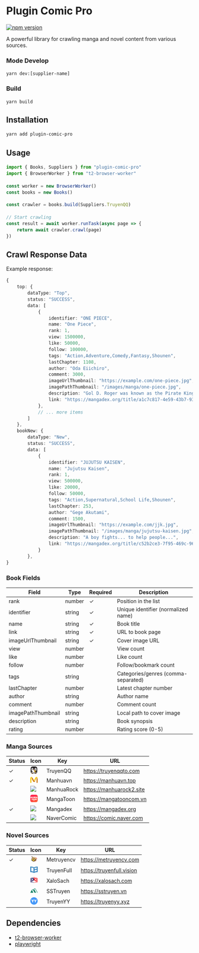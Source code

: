 # Plugin Comic Pro

[![npm version](https://badge.fury.io/js/plugin-comic-pro.svg)](https://badge.fury.io/js/plugin-comic-pro)

A powerful library for crawling manga and novel content from various sources.

### Mode Develop

```shell
yarn dev:[supplier-name]
```

### Build

```shell
yarn build
```

## Installation

```bash
yarn add plugin-comic-pro
```

## Usage

```ts
import { Books, Suppliers } from "plugin-comic-pro"
import { BrowserWorker } from "t2-browser-worker"

const worker = new BrowserWorker()
const books = new Books()

const crawler = books.build(Suppliers.TruyenQQ)

// Start crawling
const result = await worker.runTask(async page => {
    return await crawler.crawl(page)
})
```

## Crawl Response Data

Example response:

```ts
{
    top: {
        dataType: "Top",
        status: "SUCCESS",
        data: [
            {
                identifier: "ONE PIECE",
                name: "One Piece",
                rank: 1,
                view: 1500000,
                like: 50000,
                follow: 100000,
                tags: "Action,Adventure,Comedy,Fantasy,Shounen",
                lastChapter: 1108,
                author: "Oda Eiichiro",
                comment: 3000,
                imageUrlThumbnail: "https://example.com/one-piece.jpg",
                imagePathThumbnail: "/images/manga/one-piece.jpg",
                description: "Gol D. Roger was known as the Pirate King...",
                link: "https://mangadex.org/title/a1c7c817-4e59-43b7-9365-09675a149a6f"
            },
            // ... more items
        ]
    },
    bookNew: {
        dataType: "New",
        status: "SUCCESS",
        data: [
            {
                identifier: "JUJUTSU KAISEN",
                name: "Jujutsu Kaisen",
                rank: 1,
                view: 500000,
                like: 20000,
                follow: 50000,
                tags: "Action,Supernatural,School Life,Shounen",
                lastChapter: 253,
                author: "Gege Akutami",
                comment: 1500,
                imageUrlThumbnail: "https://example.com/jjk.jpg",
                imagePathThumbnail: "/images/manga/jujutsu-kaisen.jpg",
                description: "A boy fights... to help people...",
                link: "https://mangadex.org/title/c52b2ce3-7f95-469c-96b0-479524fb7a1a"
            }
        },
}
```

### Book Fields

| Field              | Type   | Required | Description                         |
| ------------------ | ------ | -------- | ----------------------------------- |
| rank               | number | ✓        | Position in the list                |
| identifier         | string | ✓        | Unique identifier (normalized name) |
| name               | string | ✓        | Book title                          |
| link               | string | ✓        | URL to book page                    |
| imageUrlThumbnail  | string | ✓        | Cover image URL                     |
| view               | number |          | View count                          |
| like               | number |          | Like count                          |
| follow             | number |          | Follow/bookmark count               |
| tags               | string |          | Categories/genres (comma-separated) |
| lastChapter        | number |          | Latest chapter number               |
| author             | string |          | Author name                         |
| comment            | number |          | Comment count                       |
| imagePathThumbnail | string |          | Local path to cover image           |
| description        | string |          | Book synopsis                       |
| rating             | number |          | Rating score (0-5)                  |

### Manga Sources

| Status | Icon                                                                                                                 | Key        | URL                      |
| ------ | -------------------------------------------------------------------------------------------------------------------- | ---------- | ------------------------ |
| ✓      | <img src="https://raw.githubusercontent.com/2noScript/plugin-books-pro/main/assets/icon/truyenqq.ico" width="20">    | TruyenQQ   | https://truyenqqto.com   |
| ✓      | <img src="https://raw.githubusercontent.com/2noScript/plugin-books-pro/main/assets/icon/manhuavn.ico" width="20">    | Manhuavn   | https://manhuavn.top     |
|        | <img src="https://raw.githubusercontent.com/2noScript/plugin-books-pro/main/assets/icon/manhuarock.ico" width="20">  | ManhuaRock | https://manhuarock2.site |
|        | <img src="https://raw.githubusercontent.com/2noScript/plugin-books-pro/main/assets/icon/mangatoon.ico" width="20">   | MangaToon  | https://mangatooncom.vn  |
| ✓      | <img src="https://raw.githubusercontent.com/2noScript/plugin-books-pro/main/assets/icon/mangadex.ico" width="20">    | Mangadex   | https://mangadex.org     |
|        | <img src="https://raw.githubusercontent.com/2noScript/plugin-books-pro/main/assets/icon/naver_comic.ico" width="20"> | NaverComic | https://comic.naver.com  |

### Novel Sources

| Status | Icon                                                                                                                | Key        | URL                       |
| ------ | ------------------------------------------------------------------------------------------------------------------- | ---------- | ------------------------- |
| ✓      | <img src="https://raw.githubusercontent.com/2noScript/plugin-books-pro/main/assets/icon/metruyencv.ico" width="20"> | Metruyencv | https://metruyencv.com    |
|        | <img src="https://raw.githubusercontent.com/2noScript/plugin-books-pro/main/assets/icon/truyenfull.ico" width="20"> | TruyenFull | https://truyenfull.vision |
|        | <img src="https://raw.githubusercontent.com/2noScript/plugin-books-pro/main/assets/icon/xalosach.ico" width="20">   | XaloSach   | https://xalosach.com      |
|        | <img src="https://raw.githubusercontent.com/2noScript/plugin-books-pro/main/assets/icon/sstruyen.ico" width="20">   | SSTruyen   | https://sstruyen.vn       |
|        | <img src="https://raw.githubusercontent.com/2noScript/plugin-books-pro/main/assets/icon/truyenyy.ico" width="20">   | TruyenYY   | https://truyenyy.xyz      |

<!-- ### Other Sources

| Status | Key  | Icon                                                                                                          | URL             |
| ------ | ---- | ------------------------------------------------------------------------------------------------------------- | --------------- |
|        | Waka | <img src="https://raw.githubusercontent.com/2noScript/plugin-books-pro/main/assets/icon/waka.ico" width="20"> | https://waka.vn |
 -->

## Dependencies

-   [t2-browser-worker](https://www.npmjs.com/package/t2-browser-worker)
-   [playwright](https://www.npmjs.com/package/playwright)
